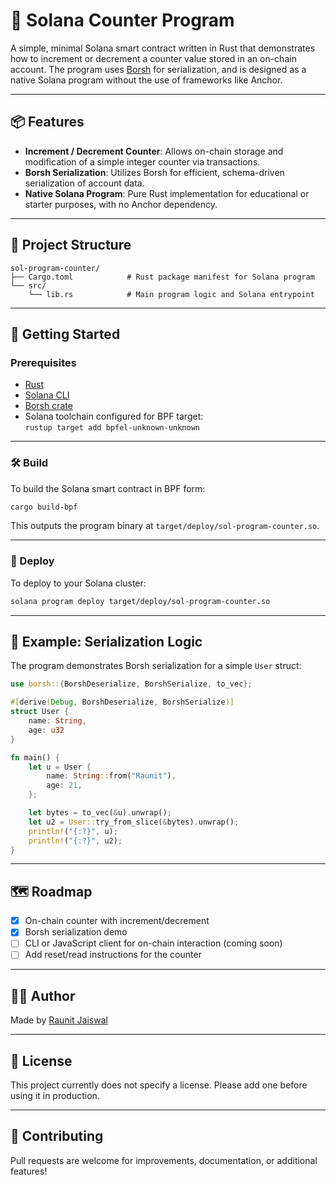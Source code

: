 # 🧮 Solana Counter Program

A simple, minimal Solana smart contract written in Rust that demonstrates how to increment or decrement a counter value stored in an on-chain account. The program uses [Borsh](https://borsh.io/) for serialization, and is designed as a native Solana program without the use of frameworks like Anchor.

---

## 📦 Features

- **Increment / Decrement Counter**: Allows on-chain storage and modification of a simple integer counter via transactions.
- **Borsh Serialization**: Utilizes Borsh for efficient, schema-driven serialization of account data.
- **Native Solana Program**: Pure Rust implementation for educational or starter purposes, with no Anchor dependency.

---

## 📁 Project Structure

```
sol-program-counter/
├── Cargo.toml            # Rust package manifest for Solana program
└── src/
    └── lib.rs            # Main program logic and Solana entrypoint
```

---

## 🚀 Getting Started

### Prerequisites

- [Rust](https://www.rust-lang.org/tools/install)
- [Solana CLI](https://docs.solana.com/cli/install-solana-cli-tools)
- [Borsh crate](https://crates.io/crates/borsh)
- Solana toolchain configured for BPF target:  
  `rustup target add bpfel-unknown-unknown`

---

### 🛠 Build

To build the Solana smart contract in BPF form:

```bash
cargo build-bpf
```

This outputs the program binary at `target/deploy/sol-program-counter.so`.

---

### 🚀 Deploy

To deploy to your Solana cluster:

```bash
solana program deploy target/deploy/sol-program-counter.so
```

---

## 🧩 Example: Serialization Logic

The program demonstrates Borsh serialization for a simple `User` struct:

```rust
use borsh::{BorshDeserialize, BorshSerialize, to_vec};

#[derive(Debug, BorshDeserialize, BorshSerialize)]
struct User {
    name: String,
    age: u32
}

fn main() {
    let u = User {
        name: String::from("Raunit"),
        age: 21,
    };

    let bytes = to_vec(&u).unwrap();
    let u2 = User::try_from_slice(&bytes).unwrap();
    println!("{:?}", u);
    println!("{:?}", u2);
}
```

---

## 🗺️ Roadmap

- [x] On-chain counter with increment/decrement
- [x] Borsh serialization demo
- [ ] CLI or JavaScript client for on-chain interaction (coming soon)
- [ ] Add reset/read instructions for the counter

---

## 👨‍💻 Author

Made by [Raunit Jaiswal](https://github.com/raunit-dev)

---

## 📝 License

This project currently does not specify a license. Please add one before using it in production.

---

## 🤝 Contributing

Pull requests are welcome for improvements, documentation, or additional features!
